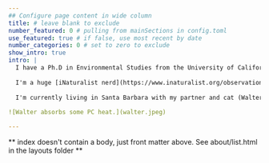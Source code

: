 ```yaml
---
## Configure page content in wide column
title: # leave blank to exclude
number_featured: 0 # pulling from mainSections in config.toml
use_featured: true # if false, use most recent by date
number_categories: 0 # set to zero to exclude
show_intro: true
intro: |
  I have a Ph.D in Environmental Studies from the University of California, Santa Cruz in 2020, and a B.S. of Aquatic Biology from the University of California, Santa Barbara. I'm an ecologist by training, but have dabbled in botany, pedagogy, and data science.
  
  I'm a huge [iNaturalist nerd](https://www.inaturalist.org/observations?place_id=any&user_id=castillejajosie&verifiable=any), and love getting involved in community science efforts. 
  
  I'm currently living in Santa Barbara with my partner and cat (Walter) and ball python (Steve), but we're moving up to Portland, Oregon soon. 
  
![Walter absorbs some PC heat.](walter.jpeg)

---
```


** index doesn't contain a body, just front matter above.
See about/list.html in the layouts folder **